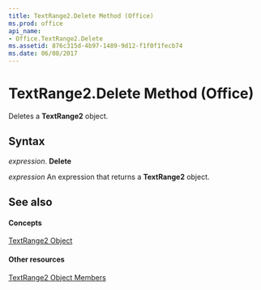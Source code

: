 ```yaml
---
title: TextRange2.Delete Method (Office)
ms.prod: office
api_name:
- Office.TextRange2.Delete
ms.assetid: 876c315d-4b97-1489-9d12-f1f0f1fecb74
ms.date: 06/08/2017
---
```



# TextRange2.Delete Method (Office)

Deletes a **TextRange2** object.


## Syntax

 _expression_. **Delete**

 _expression_ An expression that returns a **TextRange2** object.


## See also


#### Concepts


[TextRange2 Object](textrange2-object-office.md)
#### Other resources


[TextRange2 Object Members](textrange2-members-office.md)

